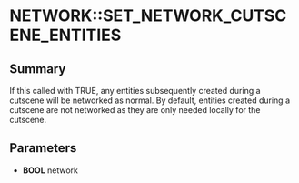 # NETWORK::SET_NETWORK_CUTSCENE_ENTITIES

## Summary
If this called with TRUE, any entities subsequently created during a cutscene will be networked as normal. By default, entities
created during a cutscene are not networked as they are only needed locally for the cutscene.

## Parameters
* **BOOL** network